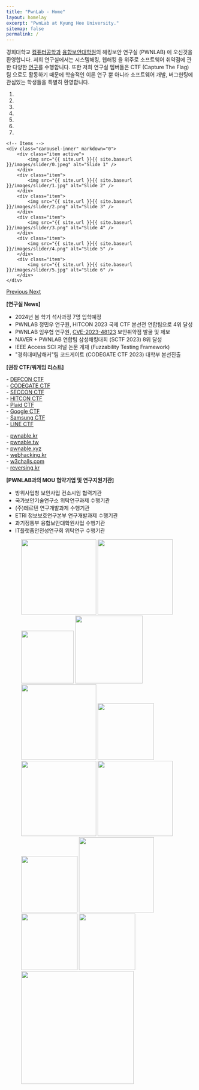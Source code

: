 ```yaml
---
title: "PwnLab - Home"
layout: homelay
excerpt: "PwnLab at Kyung Hee University."
sitemap: false
permalink: /
---
```


경희대학교 [컴퓨터공학과](http://ce.khu.ac.kr) [융합보안대학원](https://csec.khu.ac.kr)의 해킹보안 연구실 (PWNLAB) 에 오신것을 환영합니다.
저희 연구실에서는 시스템해킹, 웹해킹 을 위주로 소프트웨어 취약점에 관한 다양한 [연구](research)를 수행합니다.
또한 저희 연구실 멤버들은 CTF (Capture The Flag) 팀 으로도 활동하기 때문에 
학술적인 이론 연구 뿐 아니라 소프트웨어 개발, 버그헌팅에 관심있는 학생들을 특별히 환영합니다.

<div markdown="0" id="carousel" class="carousel slide" data-ride="carousel" data-interval="4000" data-pause="hover" >
    <!-- Menu -->
    <ol class="carousel-indicators">
        <li data-target="#carousel" data-slide-to="0" class="active"></li>
        <li data-target="#carousel" data-slide-to="1"></li>
        <li data-target="#carousel" data-slide-to="2"></li>
        <li data-target="#carousel" data-slide-to="3"></li>
        <li data-target="#carousel" data-slide-to="4"></li>
        <li data-target="#carousel" data-slide-to="5"></li>
        <li data-target="#carousel" data-slide-to="6"></li>
    </ol>

    <!-- Items -->
    <div class="carousel-inner" markdown="0">
        <div class="item active">
            <img src="{{ site.url }}{{ site.baseurl }}/images/slider/0.jpeg" alt="Slide 1" />
        </div>
        <div class="item">
            <img src="{{ site.url }}{{ site.baseurl }}/images/slider/1.jpg" alt="Slide 2" />
        </div>
        <div class="item">
            <img src="{{ site.url }}{{ site.baseurl }}/images/slider/2.png" alt="Slide 3" />
        </div>
        <div class="item">
            <img src="{{ site.url }}{{ site.baseurl }}/images/slider/3.png" alt="Slide 4" />
        </div>
        <div class="item">
            <img src="{{ site.url }}{{ site.baseurl }}/images/slider/4.png" alt="Slide 5" />
        </div>       
        <div class="item">
            <img src="{{ site.url }}{{ site.baseurl }}/images/slider/5.jpg" alt="Slide 6" />
        </div>       
    </div>
  <a class="left carousel-control" href="#carousel" role="button" data-slide="prev">
    <span class="glyphicon glyphicon-chevron-left" aria-hidden="true"></span>
    <span class="sr-only">Previous</span>
  </a>
  <a class="right carousel-control" href="#carousel" role="button" data-slide="next">
    <span class="glyphicon glyphicon-chevron-right" aria-hidden="true"></span>
    <span class="sr-only">Next</span>
  </a>
</div>


**[연구실 News]**
- 2024년 봄 학기 석사과정 7명 입학예정
- PWNLAB 정민우 연구원, HITCON 2023 국제 CTF 본선전 연합팀으로 4위 달성
- PWNLAB 임우협 연구원, [CVE-2023-48123](https://nvd.nist.gov/vuln/detail/CVE-2023-48123) 보안취약점 발굴 및 제보
- NAVER + PWNLAB 연합팀 삼성해킹대회 (SCTF 2023) 8위 달성
- IEEE Access SCI 저널 논문 게재 (Fuzzability Testing Framework)
- "경희대미남해커"팀 코드게이트 (CODEGATE CTF 2023) 대학부 본선진출


**[권장 CTF/워게임 리스트]**
<div class="recommend_list">
    <p class="column">
        - <a href="https://oooverflow.io/dc-ctf-2020-finals">DEFCON CTF</a><br>
        - <a href="http://codegate.org/en">CODEGATE CTF</a><br>
        - <a href="https://ctf.seccon.jp">SECCON CTF</a><br>
        - <a href="https://ctf2021.hitcon.org">HITCON CTF</a><br>
        - <a href="https://plaidctf.com">Plaid CTF</a><br>
        - <a href="https://capturetheflag.withgoogle.com">Google CTF</a><br>
        - <a href="https://research.samsung.com/sctf">Samsung CTF</a><br>
        - <a href="https://linectf.me/">LINE CTF</a>
    </p>
    <p class="column">
        - <a href="https://pwnable.kr">pwnable.kr</a><br>
        - <a href="https://pwnable.tw">pwnable.tw</a><br>
        - <a href="https://pwnable.xyz">pwnable.xyz</a><br>
        - <a href="https://webhacking.kr">webhacking.kr</a><br>
        - <a href="https://w3challs.com/">w3challs.com</a><br>
        - <a href="http://reversing.kr">reversing.kr</a>
    </p>
</div>

**[PWNLAB과의 MOU 협약기업 및 연구지원기관]**
- 방위사업청 보안사업 컨소시엄 협력기관
- 국가보안기술연구소 위탁연구과제 수행기관
- (주)테르텐 연구개발과제 수행기관
- ETRI 정보보호연구본부 연구개발과제 수행기관
- 과기정통부 융합보안대학원사업 수행기관
- IT플랫폼안전성연구회 위탁연구 수행기관

<figure class="fourth mou-logos">
  <img class="mou-logo" src="{{ site.url }}{{ site.baseurl }}/images/logopic/etri.png" style="width:200px">
  <img class="mou-logo" src="{{ site.url }}{{ site.baseurl }}/images/logopic/nsr.png" style="width:200px">
  <img class="mou-logo" src="{{ site.url }}{{ site.baseurl }}/images/logopic/defense.png" style="width:140px">
  <img class="mou-logo" src="{{ site.url }}{{ site.baseurl }}/images/logopic/krit.png" style="width:180px">
  <img class="mou-logo" src="{{ site.url }}{{ site.baseurl }}/images/logopic/nrf.png" style="width:200px">
  <img class="mou-logo" src="{{ site.url }}{{ site.baseurl }}/images/logopic/theori.png" style="width:150px">
  <img class="mou-logo" src="{{ site.url }}{{ site.baseurl }}/images/logopic/teruten.png" style="width:200px">
  <img class="mou-logo" src="{{ site.url }}{{ site.baseurl }}/images/logopic/78researchlab.jpg" style="width:200px">
  <img class="mou-logo" src="{{ site.url }}{{ site.baseurl }}/images/logopic/lignex1.png" style="width:150px">
  <img class="mou-logo" src="{{ site.url }}{{ site.baseurl }}/images/logopic/teeware.png" style="width:200px">
  <img class="mou-logo" src="{{ site.url }}{{ site.baseurl }}/images/logopic/enki.png" style="width:150px">
  <img class="mou-logo" src="{{ site.url }}{{ site.baseurl }}/images/logopic/s2w.png" style="width:150px">
  <img class="mou-logo" src="{{ site.url }}{{ site.baseurl }}/images/logopic/cwresearch.png" style="width:300px">
</figure>

<!--
  <img src="{{ site.url }}{{ site.baseurl }}/images/logopic/cw.png" style="width:200px">
  <img src="{{ site.url }}{{ site.baseurl }}/images/logopic/enki.png" style="width:200px">
  <img src="{{ site.url }}{{ site.baseurl }}/images/logopic/teruten.png" style="width:200px">
  <img src="{{ site.url }}{{ site.baseurl }}/images/logopic/lig.png" style="width:200px">
  <img src="{{ site.url }}{{ site.baseurl }}/images/logopic/s2w.png" style="width:200px">
  <img src="{{ site.url }}{{ site.baseurl }}/images/logopic/theori.png" style="width:200px">
  <img src="{{ site.url }}{{ site.baseurl }}/images/logopic/78research.png" style="width:200px">
  <img src="{{ site.url }}{{ site.baseurl }}/images/logopic/teeware.png" style="width:200px">
-->
